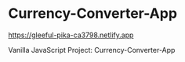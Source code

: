 # Currency-Converter-App
https://gleeful-pika-ca3798.netlify.app

Vanilla JavaScript Project: Currency-Converter-App
